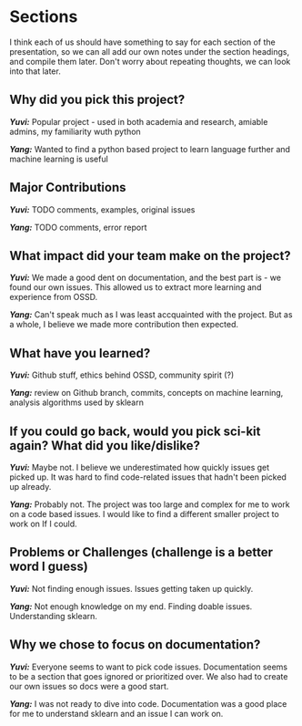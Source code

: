 # Sections


I think each of us should have something to say for each section of the presentation, so we can all add our own notes under the section headings, and compile them later. Don't worry about repeating thoughts, we can look into that later. 


## Why did you pick this project? 

***Yuvi:*** Popular project - used in both academia and research, amiable admins, my familiarity wuth python 

***Yang:*** Wanted to find a python based project to learn language further and machine learning is useful


## Major Contributions

***Yuvi:*** TODO comments, examples, original issues 

***Yang:*** TODO comments, error report


## What impact did your team make on the project?

***Yuvi:*** We made a good dent on documentation, and the best part is - we found our own issues. This allowed us to extract more learning and experience from OSSD. 

***Yang:*** Can't speak much as I was least accquainted with the project. But as a whole, I believe we made more contribution then expected.


## What have you learned?

***Yuvi:*** Github stuff, ethics behind OSSD, community spirit (?)

***Yang:*** review on Github branch, commits, concepts on machine learning, analysis algorithms used by sklearn

## If you could go back, would you pick sci-kit again? What did you like/dislike?

***Yuvi:*** Maybe not. I believe we underestimated how quickly issues get picked up. It was hard to find code-related issues that hadn't been picked up already. 

***Yang:*** Probably not. The project was too large and complex for me to work on a code based issues. I would like to find a different smaller project to work on If I could. 

## Problems or Challenges (challenge is a better word I guess)

***Yuvi:*** Not finding enough issues. Issues getting taken up quickly. 

***Yang:*** Not enough knowledge on my end. Finding doable issues. Understanding sklearn.

## Why we chose to focus on documentation? 

***Yuvi:*** Everyone seems to want to pick code issues. Documentation seems to be a section that goes ignored or prioritized over. We also had to create our own issues so docs were a good start.

***Yang:*** I was not ready to dive into code. Documentation was a good place for me to understand sklearn and an issue I can work on.
